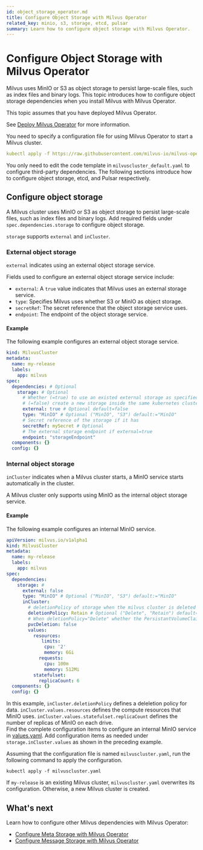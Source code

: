 ```yaml
---
id: object_storage_operator.md
title: Configure Object Storage with Milvus Operator
related_key: minio, s3, storage, etcd, pulsar
summary: Learn how to configure object storage with Milvus Operator.
---
```


# Configure Object Storage with Milvus Operator

Milvus uses MinIO or S3 as object storage to persist large-scale files, such as index files and binary logs. This topic introduces how to configure object storage dependencies when you install Milvus with Milvus Operator.

This topic assumes that you have deployed Milvus Operator.

<div class="alert note">See <a href="https://milvus.io/docs/v2.2.x/install_cluster-milvusoperator.md">Deploy Milvus Operator</a> for more information. </div>

You need to specify a configuration file for using Milvus Operator to start a Milvus cluster.

```YAML
kubectl apply -f https://raw.githubusercontent.com/milvus-io/milvus-operator/main/config/samples/milvus_cluster_default.yaml
```

You only need to edit the code template in `milvuscluster_default.yaml` to configure third-party dependencies. The following sections introduce how to configure object storage, etcd, and Pulsar respectively.

## Configure object storage

A Milvus cluster uses MinIO or S3 as object storage to persist large-scale files, such as index files and binary logs. Add required fields under `spec.dependencies.storage` to configure object storage.

`storage` supports  `external` and `inCluster`.

### External object storage

`external` indicates using an external object storage service. 

Fields used to configure an external object storage service include:

- `external`: A `true` value indicates that Milvus uses an external storage service.
- `type`: Specifies Milvus uses whether S3 or MinIO as object storage.
- `secretRef`: The secret reference that the object storage service uses.
- `endpoint`: The endpoint of the object storage service.

#### Example

The following example configures an external object storage service.

```YAML
kind: MilvusCluster
metadata:
  name: my-release
  labels:
    app: milvus
spec:
  dependencies: # Optional
    storage: # Optional
      # Whether (=true) to use an existed external storage as specified in the field endpoints or 
      # (=false) create a new storage inside the same kubernetes cluster for milvus.
      external: true # Optional default=false
      type: "MinIO" # Optional ("MinIO", "S3") default:="MinIO"
      # Secret reference of the storage if it has
      secretRef: mySecret # Optional
      # The external storage endpoint if external=true
      endpoint: "storageEndpoint"
  components: {}
  config: {}
```

### Internal object storage

`inCluster` indicates when a Milvus cluster starts, a MinIO service starts automatically in the cluster.

<div class="alert note">A Milvus cluster only supports using MinIO as the internal object storage service.</div>

#### Example

The following example configures an internal MinIO service.

```YAML
apiVersion: milvus.io/v1alpha1
kind: MilvusCluster
metadata:
  name: my-release
  labels:
    app: milvus
spec:
  dependencies:
    storage: #
      external: false 
      type: "MinIO" # Optional ("MinIO", "S3") default:="MinIO"
      inCluster: 
        # deletionPolicy of storage when the milvus cluster is deleted
        deletionPolicy: Retain # Optional ("Delete", "Retain") default="Retain"
        # When deletionPolicy="Delete" whether the PersistantVolumeClaim shoud be deleted when the storage is deleted
        pvcDeletion: false
        values:
          resources:
             limits: 
              cpu: '2'
              memory: 6Gi
            requests:
              cpu: 100m
              memory: 512Mi
          statefulset:
            replicaCount: 6
  components: {}
  config: {}    
```

<div class="alert note">In this example, <code>inCluster.deletionPolicy</code> defines a deleletion policy for data. <code>inCluster.values.resources</code> defines the compute resources that MinIO uses. <code>inCluster.values.statefulset.replicaCount</code> defines the number of replicas of MinIO on each drive.</div>

<div class="alert note">Find the complete configuration items to configure an internal MinIO service in <a href="https://github.com/milvus-io/milvus-helm/blob/master/charts/minio/values.yaml">values.yaml</a>. Add configuration items as needed under <code>storage.inCluster.values</code> as shown in the preceding example.</div>

Assuming that the configuration file is named `milvuscluster.yaml`, run the following command to apply the configuration.

```Shell
kubectl apply -f milvuscluster.yaml
```

<div class="alert note">If <code>my-release</code> is an existing Milvus cluster, <code>milvuscluster.yaml</code> overwrites its configuration. Otherwise, a new Milvus cluster is created.</div>

## What's next

Learn how to configure other Milvus dependencies with Milvus Operator:
- [Configure Meta Storage with Milvus Operator](meta_storage_operator.md)
- [Configure Message Storage with Milvus Operator](message_storage_operator.md)
